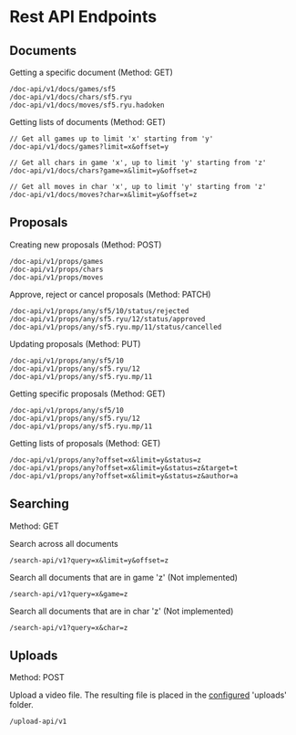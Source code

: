 # Rest API Endpoints

## Documents
Getting a specific document (Method: GET)
```
/doc-api/v1/docs/games/sf5
/doc-api/v1/docs/chars/sf5.ryu
/doc-api/v1/docs/moves/sf5.ryu.hadoken
```

Getting lists of documents (Method: GET)

```
// Get all games up to limit 'x' starting from 'y'
/doc-api/v1/docs/games?limit=x&offset=y

// Get all chars in game 'x', up to limit 'y' starting from 'z'
/doc-api/v1/docs/chars?game=x&limit=y&offset=z

// Get all moves in char 'x', up to limit 'y' starting from 'z'
/doc-api/v1/docs/moves?char=x&limit=y&offset=z
```

## Proposals
Creating new proposals (Method: POST)
```
/doc-api/v1/props/games
/doc-api/v1/props/chars
/doc-api/v1/props/moves
```

Approve, reject or cancel proposals (Method: PATCH)
```
/doc-api/v1/props/any/sf5/10/status/rejected
/doc-api/v1/props/any/sf5.ryu/12/status/approved
/doc-api/v1/props/any/sf5.ryu.mp/11/status/cancelled
```

Updating proposals (Method: PUT)
```
/doc-api/v1/props/any/sf5/10
/doc-api/v1/props/any/sf5.ryu/12
/doc-api/v1/props/any/sf5.ryu.mp/11
```

Getting specific proposals (Method: GET)
```
/doc-api/v1/props/any/sf5/10
/doc-api/v1/props/any/sf5.ryu/12
/doc-api/v1/props/any/sf5.ryu.mp/11
```

Getting lists of proposals (Method: GET)
```
/doc-api/v1/props/any?offset=x&limit=y&status=z
/doc-api/v1/props/any?offset=x&limit=y&status=z&target=t
/doc-api/v1/props/any?offset=x&limit=y&status=z&author=a
```

## Searching
Method: GET

Search across all documents
```
/search-api/v1?query=x&limit=y&offset=z
```

Search all documents that are in game 'z' (Not implemented)
```
/search-api/v1?query=x&game=z
```

Search all documents that are in char 'z' (Not implemented)
```
/search-api/v1?query=x&char=z
```

## Uploads
Method: POST

Upload a video file. The resulting file is placed in the [configured](../server/config.json.sample) 'uploads' folder.
```
/upload-api/v1
```